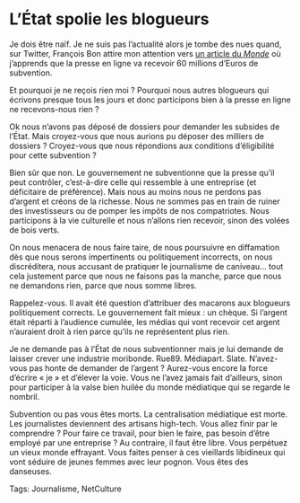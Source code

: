 # L’État spolie les blogueurs

Je dois être naïf. Je ne suis pas l’actualité alors je tombe des nues quand, sur Twitter, François Bon attire mon attention vers [un article du *Monde*](http://www.lemonde.fr/actualite-medias/article/2009/12/30/les-editeurs-de-presse-en-ligne-se-repartissent-20-millions-d-euros-d-aides_1285932_3236.html) où j’apprends que la presse en ligne va recevoir 60 millions d’Euros de subvention.<span id="more-12908"></span>

Et pourquoi je ne reçois rien moi ? Pourquoi nous autres blogueurs qui écrivons presque tous les jours et donc participons bien à la presse en ligne ne recevons-nous rien ?

Ok nous n’avons pas déposé de dossiers pour demander les subsides de l’État. Mais croyez-vous que nous aurions pu déposer des milliers de dossiers ? Croyez-vous que nous répondions aux conditions d’éligibilité pour cette subvention ?

Bien sûr que non. Le gouvernement ne subventionne que la presse qu’il peut contrôler, c’est-à-dire celle qui ressemble à une entreprise (et déficitaire de préférence). Mais nous au moins nous ne perdons pas d’argent et créons de la richesse. Nous ne sommes pas en train de ruiner des investisseurs ou de pomper les impôts de nos compatriotes. Nous participons à la vie culturelle et nous n’allons rien recevoir, sinon des volées de bois verts.

On nous menacera de nous faire taire, de nous poursuivre en diffamation dès que nous serons impertinents ou politiquement incorrects, on nous discréditera, nous accusant de pratiquer le journalisme de caniveau… tout cela justement parce que nous ne faisons pas la manche, parce que nous ne demandons rien, parce que nous somme libres.

Rappelez-vous. Il avait été question d’attribuer des macarons aux blogueurs politiquement corrects. Le gouvernement fait mieux : un chèque. Si l’argent était réparti à l’audience cumulée, les médias qui vont recevoir cet argent n’auraient droit à rien parce qu’ils ne représentent plus rien.

Je ne demande pas à l’État de nous subventionner mais je lui demande de laisser crever une industrie moribonde. Rue89. Médiapart. Slate. N’avez-vous pas honte de demander de l’argent ? Aurez-vous encore la force d’écrire « je » et d’élever la voie. Vous ne l’avez jamais fait d’ailleurs, sinon pour participer à la valse bien huilée du monde médiatique qui se regarde le nombril.

Subvention ou pas vous êtes morts. La centralisation médiatique est morte. Les journalistes deviennent des artisans high-tech. Vous allez finir par le comprendre ? Pour faire ce travail, pour bien le faire, pas besoin d’être employé par une entreprise ? Au contraire, il faut être libre. Vous perpétuez un vieux monde effrayant. Vous faites penser à ces vieillards libidineux qui vont séduire de jeunes femmes avec leur pognon. Vous êtes des danseuses.

Tags: Journalisme, NetCulture